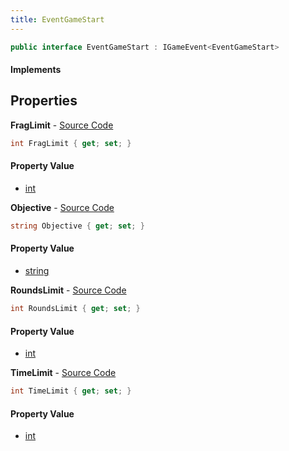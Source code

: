 ```yaml
---
title: EventGameStart
---
```


```csharp
public interface EventGameStart : IGameEvent<EventGameStart>
```

#### Implements

## Properties

**FragLimit** - [Source Code](https://github.com/swiftly-solution/swiftlys2/blob/main/managed/src/SwiftlyS2.Generated/GameEvents/Interfaces/EventGameStart.cs#L38)

```csharp
int FragLimit { get; set; }
```

#### Property Value

- [int](https://learn.microsoft.com/dotnet/api/system.int32)

**Objective** - [Source Code](https://github.com/swiftly-solution/swiftlys2/blob/main/managed/src/SwiftlyS2.Generated/GameEvents/Interfaces/EventGameStart.cs#L45)

```csharp
string Objective { get; set; }
```

#### Property Value

- [string](https://learn.microsoft.com/dotnet/api/system.string)

**RoundsLimit** - [Source Code](https://github.com/swiftly-solution/swiftlys2/blob/main/managed/src/SwiftlyS2.Generated/GameEvents/Interfaces/EventGameStart.cs#L24)

```csharp
int RoundsLimit { get; set; }
```

#### Property Value

- [int](https://learn.microsoft.com/dotnet/api/system.int32)

**TimeLimit** - [Source Code](https://github.com/swiftly-solution/swiftlys2/blob/main/managed/src/SwiftlyS2.Generated/GameEvents/Interfaces/EventGameStart.cs#L31)

```csharp
int TimeLimit { get; set; }
```

#### Property Value

- [int](https://learn.microsoft.com/dotnet/api/system.int32)

